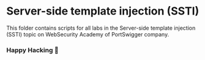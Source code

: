 # Server-side template injection (SSTI)

This folder contains scripts for all labs in the Server-side template injection (SSTI) topic on WebSecurity Academy of PortSwigger company.

### Happy Hacking 👾
